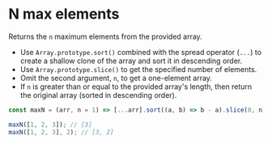 # N max elements

Returns the `n` maximum elements from the provided array.

* Use `Array.prototype.sort()` combined with the spread operator (`...`) to create a shallow clone of the array and sort it in descending order.
* Use `Array.prototype.slice()` to get the specified number of elements.
* Omit the second argument, `n`, to get a one-element array.
* If `n` is greater than or equal to the provided array's length, then return the original array (sorted in descending order).

```js
const maxN = (arr, n = 1) => [...arr].sort((a, b) => b - a).slice(0, n);
```

```js
maxN([1, 2, 3]); // [3]
maxN([1, 2, 3], 2); // [3, 2]
```
